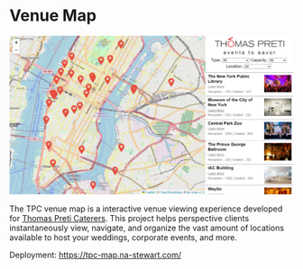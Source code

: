 # Venue Map

![alt text](https://github.com/na-stewart/TPC-Venue-Map/blob/main/preview.PNG)

The TPC venue map is a interactive venue viewing experience developed for [Thomas Preti Caterers](https://thomaspreti.com/). This project helps perspective clients instantaneously view, navigate, and organize the vast amount of locations available to host your weddings, corporate events, and more.

Deployment: https://tpc-map.na-stewart.com/
